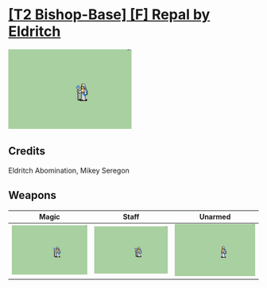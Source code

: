 # [\[T2 Bishop-Base\] \[F\] Repal by Eldritch](./)
 

<img src="./6.%20Magic/Magic_000.png" alt="[T2 Bishop-Base] [F] Repal by Eldritch standing" />

## Credits

Eldritch Abomination, Mikey Seregon

## Weapons
 

|Magic |Staff |Unarmed |
|  :---: | :---: | :---: |
| <img alt="Magic animation" src="./6.%20Magic/Magic.gif" /> | <img alt="Staff animation" src="./7.%20Staff/Staff.gif" /> | <img alt="Unarmed animation" src="./8.%20Unarmed/Unarmed.gif" /> |
